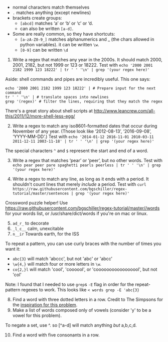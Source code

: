 - normal characters match themselves
- `.` matches anything (except newlines)
- brackets create groups:
  - `[abcd]` matches ‘a’ or ‘b’ or ‘c’ or ‘d.
  - can also be written `[a-d]`.
- Some are really common, so they have shortcuts:
  - `[a-zA-Z0-9_]` matches alphanumerics and _ (the chars allowed in python variables). it can be written `\w`.
  - `[0-9]` can be written `\d`


1. Write a regex that matches any year in the 2000s. It should match 2000, 2001, 2182, but not 1999 or 123 or 18222. Test with
`echo '2000 2001 2182 1999 123 18222' | tr ' ' '\n' | grep '(your regex here)'`

Aside: shell commands and pipes are incredibly useful. This one says:
```
echo '2000 2001 2182 1999 123 18222' | # Prepare input for the next command
tr ' ' '\n' | # translate spaces into newlines
grep '(regex)' # filter the lines, requiring that they match the regex
```
There's a great story about shell scripts at http://www.leancrew.com/all-this/2011/12/more-shell-less-egg/

2. Write a regex to match any iso8601-formatted dates that occur during November of any year. (Those look like ‘2012-08-13’, ‘2016-09-08’, ‘YYYY-MM-DD’.) Test with `echo '2014-01-12 2016-11-01 2010-03-11 2011-12-11 2003-11-18' | tr ' ' '\n' | grep '(your regex here)'`


The special characters `^` and `$` represent the start and end of a word.


3. Write a regex that matches ‘pear’ or ‘peer’, but no other words. Test with `echo pear peer pare spaghetti pearls peerless | tr ' ' '\n' | grep '(your regex here)'`

4. Write a regex to match any line, as long as it ends with a period. It shouldn't count lines that merely *include* a period. Test with `curl https://raw.githubusercontent.com/bgschiller/regex-tutorial/master/sentences | grep '(your regex here)'`

Crossword puzzle helper! Use  https://raw.githubusercontent.com/bgschiller/regex-tutorial/master//words for your words list, or /usr/share/dict/words if you're on mac or linux.

5. `ad_r_` to decorate
6. `_l_c__` calm, unexcitable
7. `n__ir` Towards earth, for the ISS

To repeat a pattern, you can use curly braces with the number of times you want it:

- `abc{3}` will match 'abccc', but not 'abc' or 'abcc'
- `\w{4,}` will match four or more letters in `\w`.
- `co{2,}l` will match 'cool', 'coooool', or  'cooooooooooooooool', but not 'col'

Note: I found that I needed to use `grep`s `-E` flag in order for the repeat-pattern regexes to work. This looks like `< words grep -E 'abc{3}`

8. Find a word with three dotted letters in a row. Credit to The Simpsons for the [inspiration for this problem](bartofwar10.mp3).
9. Make a list of words composed only of vowels (consider 'y' to be a vowel for this problem).

To negate a set, use ^. so [^a-d] will match anything *but* a,b,c,d.

10. Find a word with five consonants in a row.
